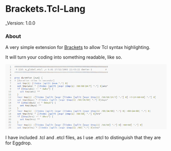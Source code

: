 # Brackets.Tcl-Lang

_Version: 1.0.0

### About
A very simple extension for [Brackets](http://brackets.io/) to allow Tcl syntax highlighting.

It will turn your coding into something readable, like so.

![Screenshot](./example.png)

I have included .tcl and .etcl files, as I use .etcl to distinguish that they are for Eggdrop.